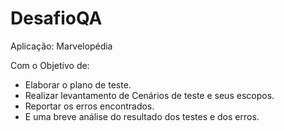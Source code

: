 # DesafioQA

Aplicação: Marvelopédia

Com o Objetivo de:

- Elaborar o plano de teste.
- Realizar levantamento de Cenários de teste e seus escopos.
- Reportar os erros encontrados.
- E uma breve análise do resultado dos testes e dos erros.
